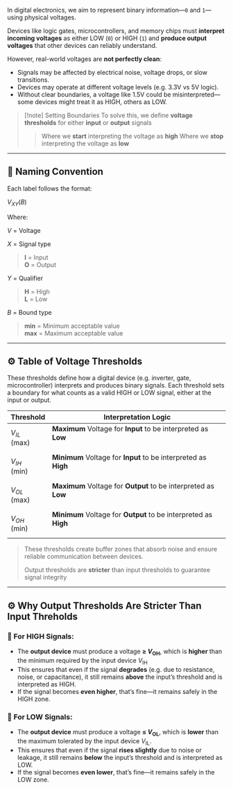 In digital electronics, we aim to represent binary information—`0` and `1`—using physical voltages. 

Devices like logic gates, microcontrollers, and memory chips must **interpret incoming voltages** as either LOW (`0`) or HIGH (`1`) and **produce output voltages** that other devices can reliably understand.

However, real-world voltages are **not perfectly clean**:
- Signals may be affected by electrical noise, voltage drops, or slow transitions.
- Devices may operate at different voltage levels (e.g. 3.3V vs 5V logic).
- Without clear boundaries, a voltage like 1.5V could be misinterpreted—some devices might treat it as HIGH, others as LOW.

> [!note] Setting Boundaries
> To solve this, we define **voltage thresholds** for either **input** or **output** signals
> > Where we **start** interpreting the voltage as **high**
> > Where we **stop** interpreting the voltage as **low**

---

## 🧭 Naming Convention
Each label follows the format:  

$V_{XY} (B)$

Where:

$V$ = Voltage  

$X$ = Signal type  
> **I** = Input  
> **O** = Output  

$Y$ = Qualifier  
> **H** = High  
> **L** = Low  

$B$ = Bound type  
> **min** = Minimum acceptable value  
> **max** = Maximum acceptable value

---

## ⚙️ Table of Voltage Thresholds

These thresholds define how a digital device (e.g. inverter, gate, microcontroller) interprets and produces binary signals. Each threshold sets a boundary for what counts as a valid HIGH or LOW signal, either at the input or output.

| Threshold       | Interpretation Logic                          |
|----------------|-----------------------------------------------|
| $V_{IL}$<br>(max) | **Maximum** Voltage for **Input** to be interpreted as **Low** <br><br>|
| $V_{IH}$<br>(min) | **Minimum** Voltage for **Input** to be interpreted as **High** <br><br>|
| $V_{OL}$<br>(max) | **Maximum** Voltage for **Output** to be interpreted as **Low** <br><br>|
| $V_{OH}$<br>(min) | **Minimum** Voltage for **Output** to be interpreted as **High** <br><br>|

> These thresholds create buffer zones that absorb noise and ensure reliable communication between devices. 
> 
> Output thresholds are **stricter** than input thresholds to guarantee signal integrity

---

## ⚙️ Why Output Thresholds Are Stricter Than Input Threholds

### 🔹 For HIGH Signals:
- The **output device** must produce a voltage **≥ $V_{\text{OH}}$**, which is **higher** than the minimum required by the input device $V_{\text{IH}}$
- This ensures that even if the signal **degrades** (e.g. due to resistance, noise, or capacitance), it still remains **above** the input’s threshold and is interpreted as HIGH.
- If the signal becomes **even higher**, that’s fine—it remains safely in the HIGH zone.

### 🔹 For LOW Signals:
- The **output device** must produce a voltage **≤ $V_{\text{OL}}$**, which is **lower** than the maximum tolerated by the input device $V_{\text{IL}}$.
- This ensures that even if the signal **rises slightly** due to noise or leakage, it still remains **below** the input’s threshold and is interpreted as LOW.
- If the signal becomes **even lower**, that’s fine—it remains safely in the LOW zone.
